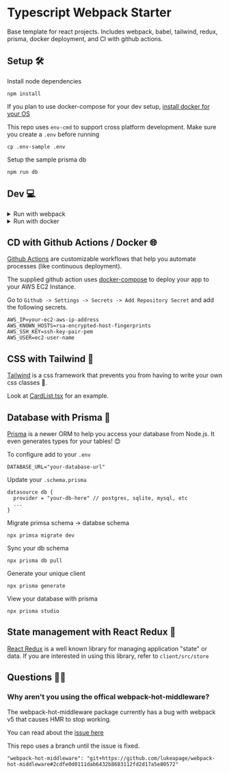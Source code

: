 # Typescript Webpack Starter

Base template for react projects. Includes webpack, babel, tailwind, redux, prisma, docker deployment, and CI with github actions.

## Setup 🛠

Install node dependencies

```
npm install
```

If you plan to use docker-compose for your dev setup, [install docker for your OS](https://docs.docker.com/get-docker/)

This repo uses `env-cmd` to support cross platform development.
Make sure you create a `.env` before running

```
cp .env-sample .env
```

Setup the sample prisma db

```
npm run db
```

## Dev 💻

<details>
  <summary>Run with webpack</summary>
  <pre>npm run start</pre>
</details>

<details>
  <summary>Run with docker</summary>
  <pre>npm run up</pre>
</details>

## CD with Github Actions / Docker 🌐

[Github Actions](https://docs.github.com/en/actions/quickstart) are customizable workflows that help you automate processes (like continuous deployment).

The supplied github action uses [docker-compose](https://github.com/docker/compose) to deploy your app to your AWS EC2 Instance.

Go to `Github -> Settings -> Secrets -> Add Repository Secret` and add the following secrets.

```
AWS_IP=your-ec2-aws-ip-address
AWS_KNOWN_HOSTS=rsa-encrypted-host-fingerprints
AWS_SSH_KEY=ssh-key-pair-pem
AWS_USER=ec2-user-name
```

## CSS with Tailwind 📝

[Tailwind](https://tailwindcss.com/docs) is a css framework that prevents you from having to write your own css classes 🤮.

Look at [CardList.tsx](https://github.com/rmbh4211995/ts-webpack-starter/blob/master/client/src/components/CardList.tsx) for an example.

## Database with Prisma 📂

[Prisma](https://www.prisma.io/docs/getting-started) is a newer ORM to help you access your database from Node.js.
It even generates types for your tables! 😊

To configure add to your `.env`

```
DATABASE_URL="your-database-url"
```

Update your `.schema.prisma`

```
datasource db {
  provider = "your-db-here" // postgres, sqlite, mysql, etc
  ...
}
```

Migrate primsa schema -> databse schema

```
npx primsa migrate dev
```

Sync your db schema

```
npx prisma db pull
```

Generate your unique client

```
npx prisma generate
```

View your database with prisma

```
npx prisma studio
```

## State management with React Redux 🔐

[React Redux](https://react-redux.js.org/introduction/getting-started) is a well known library for managing application "state" or data.
If you are interested in using this library, refer to `client/src/store`

## Questions 🙋‍♂️

### Why aren't you using the offical webpack-hot-middleware?

The webpack-hot-middleware package currently has a bug with webpack v5 that causes HMR to stop working.

You can read about the [issue here](https://github.com/webpack-contrib/webpack-hot-middleware/issues/390)

This repo uses a branch until the issue is fixed.

`"webpack-hot-middleware": "git+https://github.com/lukeapage/webpack-hot-middleware#2cdfe0d0111dab6432b8683112fd2d17a5e80572"`

